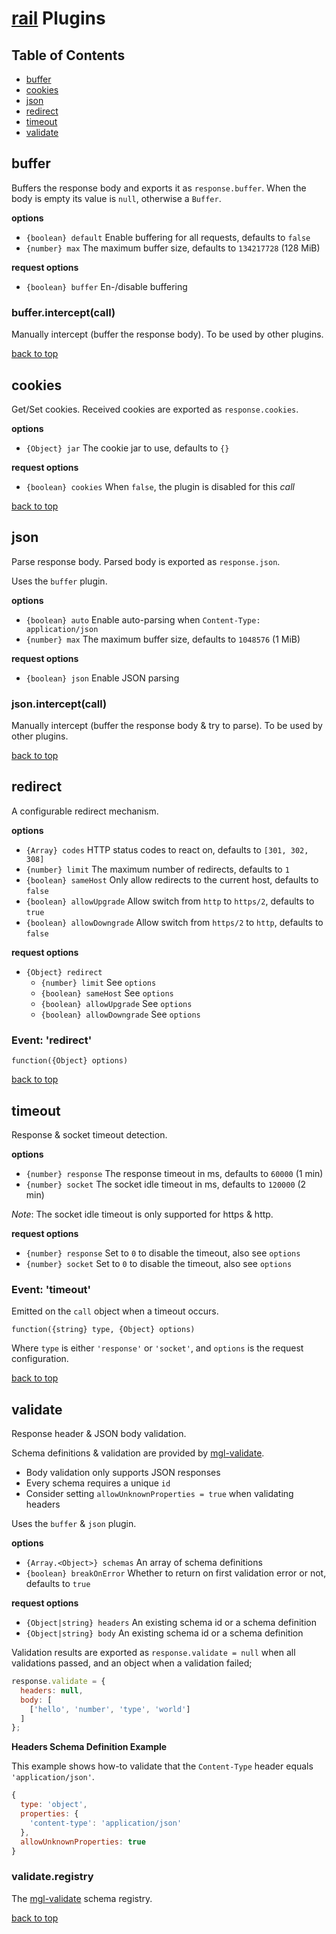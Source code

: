 # [rail](../README.markdown) Plugins

## Table of Contents

  - [buffer](#buffer)
  - [cookies](#cookies)
  - [json](#json)
  - [redirect](#redirect)
  - [timeout](#timeout)
  - [validate](#validate)

## buffer
Buffers the response body and exports it as `response.buffer`.
When the body is empty its value is `null`, otherwise a `Buffer`.

**options**

  - `{boolean} default` Enable buffering for all requests, defaults to `false`
  - `{number} max` The maximum buffer size, defaults to `134217728` (128 MiB)

**request options**

  - `{boolean} buffer` En-/disable buffering

### buffer.intercept(call)
Manually intercept (buffer the response body). To be used by other plugins.

[back to top](#table-of-contents)

## cookies
Get/Set cookies. Received cookies are exported as `response.cookies`.

**options**

  - `{Object} jar` The cookie jar to use, defaults to `{}`


**request options**

  - `{boolean} cookies` When `false`, the plugin is disabled for this _call_

[back to top](#table-of-contents)

## json
Parse response body. Parsed body is exported as `response.json`.

Uses the `buffer` plugin.

**options**

  - `{boolean} auto` Enable auto-parsing when `Content-Type: application/json`
  - `{number} max` The maximum buffer size, defaults to `1048576` (1 MiB)

**request options**

  - `{boolean} json` Enable JSON parsing

### json.intercept(call)
Manually intercept (buffer the response body & try to parse). To be used by other plugins.

[back to top](#table-of-contents)

## redirect
A configurable redirect mechanism.

**options**

  - `{Array} codes` HTTP status codes to react on, defaults to `[301, 302, 308]`
  - `{number} limit` The maximum number of redirects, defaults to `1`
  - `{boolean} sameHost` Only allow redirects to the current host, defaults to `false`
  - `{boolean} allowUpgrade` Allow switch from `http` to `https/2`, defaults to `true`
  - `{boolean} allowDowngrade` Allow switch from `https/2` to `http`, defaults to `false`

**request options**

  - `{Object} redirect`
    - `{number} limit` See `options`
    - `{boolean} sameHost` See `options`
    - `{boolean} allowUpgrade` See `options`
    - `{boolean} allowDowngrade` See `options`

### Event: 'redirect'

`function({Object} options)`

[back to top](#table-of-contents)

## timeout
Response & socket timeout detection.

**options**

  - `{number} response` The response timeout in ms, defaults to `60000` (1 min)
  - `{number} socket` The socket idle timeout in ms, defaults to `120000` (2 min)

_Note_: The socket idle timeout is only supported for https & http.

**request options**

  - `{number} response` Set to `0` to disable the timeout, also see `options`
  - `{number} socket` Set to `0` to disable the timeout, also see `options`

### Event: 'timeout'
Emitted on the `call` object when a timeout occurs.

`function({string} type, {Object} options)`

Where `type` is either `'response'` or `'socket'`, and `options` is the request configuration.

[back to top](#table-of-contents)

## validate
Response header & JSON body validation.

Schema definitions & validation are provided by [mgl-validate](https://www.npmjs.com/package/mgl-validate).

  - Body validation only supports JSON responses
  - Every schema requires a unique `id`
  - Consider setting `allowUnknownProperties = true` when validating headers

Uses the `buffer` & `json` plugin.

**options**

  - `{Array.<Object>} schemas` An array of schema definitions
  - `{boolean} breakOnError` Whether to return on first validation error or not, defaults to `true`

**request options**

  - `{Object|string} headers` An existing schema id or a schema definition
  - `{Object|string} body` An existing schema id or a schema definition

Validation results are exported as `response.validate = null` when all validations passed, and an object when a validation failed;

```js
response.validate = {
  headers: null,
  body: [
    ['hello', 'number', 'type', 'world']
  ]
};
```

**Headers Schema Definition Example**

This example shows how-to validate that the `Content-Type` header equals `'application/json'`.

```js
{
  type: 'object',
  properties: {
    'content-type': 'application/json'
  },
  allowUnknownProperties: true
}
```

### validate.registry
The [mgl-validate](https://www.npmjs.com/package/mgl-validate) schema registry.

[back to top](#table-of-contents)

